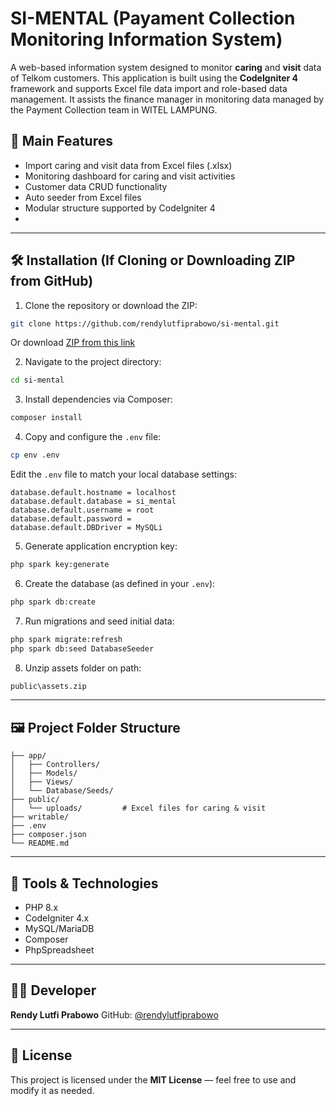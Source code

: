# SI-MENTAL (Payament Collection Monitoring Information System)

A web-based information system designed to monitor **caring** and **visit** data of Telkom customers. This application is built using the **CodeIgniter 4** framework and supports Excel file data import and role-based data management. It assists the finance manager in monitoring data managed by the Payment Collection team in WITEL LAMPUNG.

## 🚀 Main Features

- Import caring and visit data from Excel files (.xlsx)
- Monitoring dashboard for caring and visit activities
- Customer data CRUD functionality
- Auto seeder from Excel files
- Modular structure supported by CodeIgniter 4
- 

---

## 🛠️ Installation (If Cloning or Downloading ZIP from GitHub)

1. Clone the repository or download the ZIP:

```bash
git clone https://github.com/rendylutfiprabowo/si-mental.git
````

Or download [ZIP from this link](https://github.com/rendylutfiprabowo/si-mental/archive/refs/heads/main.zip)

2. Navigate to the project directory:

```bash
cd si-mental
```

3. Install dependencies via Composer:

```bash
composer install
```

4. Copy and configure the `.env` file:

```bash
cp env .env
```

Edit the `.env` file to match your local database settings:

```
database.default.hostname = localhost
database.default.database = si_mental
database.default.username = root
database.default.password = 
database.default.DBDriver = MySQLi
```

5. Generate application encryption key:

```bash
php spark key:generate
```

6. Create the database (as defined in your `.env`):

```bash
php spark db:create
```

7. Run migrations and seed initial data:

```bash
php spark migrate:refresh
php spark db:seed DatabaseSeeder
```

8. Unzip assets folder on path:

```bash
public\assets.zip
```

---

## 🖼️ Project Folder Structure

```
├── app/
│   ├── Controllers/
│   ├── Models/
│   ├── Views/
│   └── Database/Seeds/
├── public/
│   └── uploads/         # Excel files for caring & visit
├── writable/
├── .env
├── composer.json
└── README.md
```

---

## 🧪 Tools & Technologies

* PHP 8.x
* CodeIgniter 4.x
* MySQL/MariaDB
* Composer
* PhpSpreadsheet

---

## 🧑‍💻 Developer

**Rendy Lutfi Prabowo**
GitHub: [@rendylutfiprabowo](https://github.com/rendylutfiprabowo)

---

## 📄 License

This project is licensed under the **MIT License** — feel free to use and modify it as needed.

 

